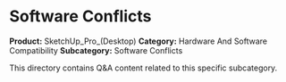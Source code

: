 # Software Conflicts

**Product:** SketchUp_Pro_(Desktop)
**Category:** Hardware And Software Compatibility
**Subcategory:** Software Conflicts

This directory contains Q&A content related to this specific subcategory.
